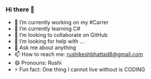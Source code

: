 ### Hi there 👋

<!--
**rushikeshbhattad/rushikeshbhattad** is a ✨ _special_ ✨ repository because its `README.md` (this file) appears on your GitHub profile.

Here are some ideas to get you started:
-->
- 🔭 I’m currently working on my #Carrer
- 🌱 I’m currently learning C#
- 👯 I’m looking to collaborate on GitHub
- 🤔 I’m looking for help with ...
- 💬 Ask me about anything
- 📫 How to reach me: rushikeshbhattad8@gmail.com
- 😄 Pronouns: Rushi
- ⚡ Fun fact: One thing I cannot live without is CODING


